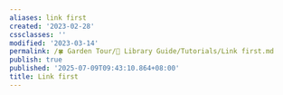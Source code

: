 ```yaml
---
aliases: link first
created: '2023-02-28'
cssclasses: ''
modified: '2023-03-14'
permalink: /🍀 Garden Tour/🧰 Library Guide/Tutorials/Link first.md
publish: true
published: '2025-07-09T09:43:10.864+08:00'
title: Link first
---
```

